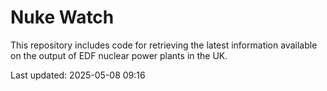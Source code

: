 # Nuke Watch

This repository includes code for retrieving the latest information available on the output of EDF nuclear power plants in the UK.

Last updated: 2025-05-08 09:16